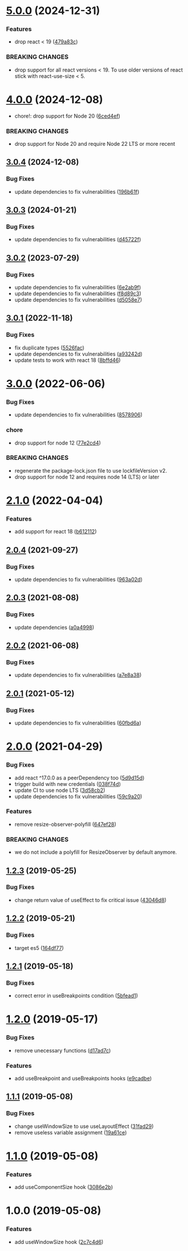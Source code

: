 # [5.0.0](https://github.com/thomasthiebaud/react-use-size/compare/v4.0.0...v5.0.0) (2024-12-31)


### Features

* drop react < 19 ([479a83c](https://github.com/thomasthiebaud/react-use-size/commit/479a83ca225a447ebfc72114439eb402894d2e42))


### BREAKING CHANGES

* drop support for all react versions < 19.
To use older versions of react stick with react-use-size < 5.

# [4.0.0](https://github.com/thomasthiebaud/react-use-size/compare/v3.0.4...v4.0.0) (2024-12-08)


* chore!: drop support for Node 20 ([6ced4ef](https://github.com/thomasthiebaud/react-use-size/commit/6ced4ef11fde8be773148346dc45e196595843f7))


### BREAKING CHANGES

* drop support for Node 20 and require Node 22 LTS or more recent

## [3.0.4](https://github.com/thomasthiebaud/react-use-size/compare/v3.0.3...v3.0.4) (2024-12-08)


### Bug Fixes

* update dependencies to fix vulnerabilities ([196b61f](https://github.com/thomasthiebaud/react-use-size/commit/196b61f2f1146976b5bc35966b68ce66a9688f91))

## [3.0.3](https://github.com/thomasthiebaud/react-use-size/compare/v3.0.2...v3.0.3) (2024-01-21)


### Bug Fixes

* update dependencies to fix vulnerabilities ([d45722f](https://github.com/thomasthiebaud/react-use-size/commit/d45722f860bcc7ae53b6ce1221fcf4c7ae1a9b79))

## [3.0.2](https://github.com/thomasthiebaud/react-use-size/compare/v3.0.1...v3.0.2) (2023-07-29)


### Bug Fixes

* update dependencies to fix vulnerabilities ([6e2ab9f](https://github.com/thomasthiebaud/react-use-size/commit/6e2ab9fd446b38d08205a92e90161fdf71bd3175))
* update dependencies to fix vulnerabilities ([f8d89c3](https://github.com/thomasthiebaud/react-use-size/commit/f8d89c336e1c9fa682dc3e3a8bd6414162df6366))
* update dependencies to fix vulnerabilities ([d5058e7](https://github.com/thomasthiebaud/react-use-size/commit/d5058e75e7ca34d584f6897afec450ccf443c7fe))

## [3.0.1](https://github.com/thomasthiebaud/react-use-size/compare/v3.0.0...v3.0.1) (2022-11-18)


### Bug Fixes

* fix duplicate types ([5526fac](https://github.com/thomasthiebaud/react-use-size/commit/5526fac7f698032e0164f7d2239b2795cb16d9c9))
* update dependencies to fix vulnerabilities ([a93242d](https://github.com/thomasthiebaud/react-use-size/commit/a93242d93cfcb1e31ebae07bf49fee99e64fc633))
* update tests to work with react 18 ([8bffd46](https://github.com/thomasthiebaud/react-use-size/commit/8bffd46467f950b01e90c8b913fd4c7a5c977ad2))

# [3.0.0](https://github.com/thomasthiebaud/react-use-size/compare/v2.1.0...v3.0.0) (2022-06-06)


### Bug Fixes

* update dependencies to fix vulnerabilities ([8578906](https://github.com/thomasthiebaud/react-use-size/commit/8578906aaabee1cb2e71faf40b37929c408db228))


### chore

* drop support for node 12 ([77e2cd4](https://github.com/thomasthiebaud/react-use-size/commit/77e2cd47d004ae689435cabb9ed007374234a1e3))


### BREAKING CHANGES

* regenerate the package-lock.json file to use lockfileVersion v2.
* drop support for node 12 and requires node 14 (LTS) or later

# [2.1.0](https://github.com/thomasthiebaud/react-use-size/compare/v2.0.4...v2.1.0) (2022-04-04)


### Features

* add support for react 18 ([b612112](https://github.com/thomasthiebaud/react-use-size/commit/b6121122594fec2e69a3902c7f36174f1103f7e5))

## [2.0.4](https://github.com/thomasthiebaud/react-use-size/compare/v2.0.3...v2.0.4) (2021-09-27)


### Bug Fixes

* update dependencies to fix vulnerabilities ([963a02d](https://github.com/thomasthiebaud/react-use-size/commit/963a02d86fe60c9f1890c81c6b03e99c7d7bdcc9))

## [2.0.3](https://github.com/thomasthiebaud/react-use-size/compare/v2.0.2...v2.0.3) (2021-08-08)


### Bug Fixes

* update dependencies ([a0a4998](https://github.com/thomasthiebaud/react-use-size/commit/a0a499857d57cffa5d4b801b1190fae6a2db8b39))

## [2.0.2](https://github.com/thomasthiebaud/react-use-size/compare/v2.0.1...v2.0.2) (2021-06-08)


### Bug Fixes

* update dependencies to fix vulnerabilities ([a7e8a38](https://github.com/thomasthiebaud/react-use-size/commit/a7e8a3847e5b58891abeb75e873e4ca41e9f8e36))

## [2.0.1](https://github.com/thomasthiebaud/react-use-size/compare/v2.0.0...v2.0.1) (2021-05-12)


### Bug Fixes

* update dependencies to fix vulnerabilities ([60fbd6a](https://github.com/thomasthiebaud/react-use-size/commit/60fbd6ab7b7f480c96c0a4f32baf9bb92f56061e))

# [2.0.0](https://github.com/thomasthiebaud/react-use-size/compare/v1.2.3...v2.0.0) (2021-04-29)


### Bug Fixes

* add react ^17.0.0 as a peerDependency too ([5d9d15d](https://github.com/thomasthiebaud/react-use-size/commit/5d9d15d15a66a711c7d65589bb1e99b0b98c1516))
* trigger build with new credentials ([038f74d](https://github.com/thomasthiebaud/react-use-size/commit/038f74d04141779a88a30a5460cfc9c8ac3556c8))
* update CI to use node LTS ([3d58cb2](https://github.com/thomasthiebaud/react-use-size/commit/3d58cb2c4d551ba7ab8cf944c6f204e96cbfb0b2))
* update dependencies to fix vulnerabilities ([59c9a20](https://github.com/thomasthiebaud/react-use-size/commit/59c9a20de6026f172565dfc2bce25d8e0497dc44))


### Features

* remove resize-observer-polyfill ([647ef28](https://github.com/thomasthiebaud/react-use-size/commit/647ef2836e8a9884142c90994607b774e7191336))


### BREAKING CHANGES

* we do not include a polyfill for ResizeObserver by default anymore.

## [1.2.3](https://github.com/thomasthiebaud/react-use-size/compare/v1.2.2...v1.2.3) (2019-05-25)


### Bug Fixes

* change return value of useEffect to fix critical issue ([43046d8](https://github.com/thomasthiebaud/react-use-size/commit/43046d8))

## [1.2.2](https://github.com/thomasthiebaud/react-use-size/compare/v1.2.1...v1.2.2) (2019-05-21)


### Bug Fixes

* target es5 ([164df77](https://github.com/thomasthiebaud/react-use-size/commit/164df77))

## [1.2.1](https://github.com/thomasthiebaud/react-use-size/compare/v1.2.0...v1.2.1) (2019-05-18)


### Bug Fixes

* correct error in useBreakpoints condition ([5bfead1](https://github.com/thomasthiebaud/react-use-size/commit/5bfead1))

# [1.2.0](https://github.com/thomasthiebaud/react-use-size/compare/v1.1.1...v1.2.0) (2019-05-17)


### Bug Fixes

* remove unecessary functions ([d17ad7c](https://github.com/thomasthiebaud/react-use-size/commit/d17ad7c))


### Features

* add useBreakpoint and useBreakpoints hooks ([e9cadbe](https://github.com/thomasthiebaud/react-use-size/commit/e9cadbe))

## [1.1.1](https://github.com/thomasthiebaud/react-use-size/compare/v1.1.0...v1.1.1) (2019-05-08)


### Bug Fixes

* change useWindowSize to use useLayoutEffect ([31fad29](https://github.com/thomasthiebaud/react-use-size/commit/31fad29))
* remove useless variable assignment ([19a61ce](https://github.com/thomasthiebaud/react-use-size/commit/19a61ce))

# [1.1.0](https://github.com/thomasthiebaud/react-use-size/compare/v1.0.0...v1.1.0) (2019-05-08)


### Features

* add useComponentSize hook ([3086e2b](https://github.com/thomasthiebaud/react-use-size/commit/3086e2b))

# 1.0.0 (2019-05-08)


### Features

* add useWindowSize hook ([2c7c4d6](https://github.com/thomasthiebaud/react-use-size/commit/2c7c4d6))
